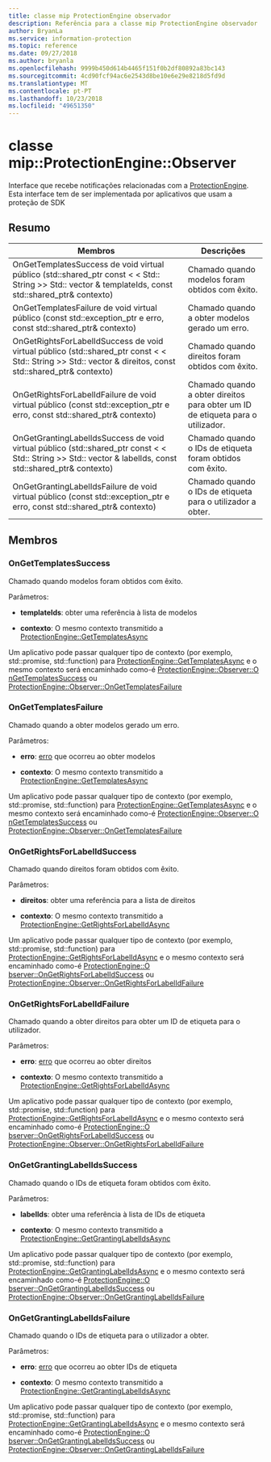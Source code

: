 ```yaml
---
title: classe mip ProtectionEngine observador
description: Referência para a classe mip ProtectionEngine observador
author: BryanLa
ms.service: information-protection
ms.topic: reference
ms.date: 09/27/2018
ms.author: bryanla
ms.openlocfilehash: 9999b450d614b4465f151f0b2df80892a83bc143
ms.sourcegitcommit: 4cd90fcf94ac6e2543d8be10e6e29e8218d5fd9d
ms.translationtype: MT
ms.contentlocale: pt-PT
ms.lasthandoff: 10/23/2018
ms.locfileid: "49651350"
---
```

# <a name="class-mipprotectionengineobserver"></a>classe mip::ProtectionEngine::Observer 
Interface que recebe notificações relacionadas com a [ProtectionEngine](class_mip_protectionengine.md).
Esta interface tem de ser implementada por aplicativos que usam a proteção de SDK
  
## <a name="summary"></a>Resumo
 Membros                        | Descrições                                
--------------------------------|---------------------------------------------
OnGetTemplatesSuccess de void virtual público (std::shared_ptr const < < Std:: String >> Std:: vector & templateIds, const std::shared_ptr<void>& contexto)  |  Chamado quando modelos foram obtidos com êxito.
OnGetTemplatesFailure de void virtual público (const std::exception_ptr e erro, const std::shared_ptr<void>& contexto)  |  Chamado quando a obter modelos gerado um erro.
OnGetRightsForLabelIdSuccess de void virtual público (std::shared_ptr const < < Std:: String >> Std:: vector & direitos, const std::shared_ptr<void>& contexto)  |  Chamado quando direitos foram obtidos com êxito.
OnGetRightsForLabelIdFailure de void virtual público (const std::exception_ptr e erro, const std::shared_ptr<void>& contexto)  |  Chamado quando a obter direitos para obter um ID de etiqueta para o utilizador.
OnGetGrantingLabelIdsSuccess de void virtual público (std::shared_ptr const < < Std:: String >> Std:: vector & labelIds, const std::shared_ptr<void>& contexto)  |  Chamado quando o IDs de etiqueta foram obtidos com êxito.
OnGetGrantingLabelIdsFailure de void virtual público (const std::exception_ptr e erro, const std::shared_ptr<void>& contexto)  |  Chamado quando o IDs de etiqueta para o utilizador a obter.
  
## <a name="members"></a>Membros
  
### <a name="ongettemplatessuccess"></a>OnGetTemplatesSuccess
Chamado quando modelos foram obtidos com êxito.

Parâmetros:  
* **templateIds**: obter uma referência à lista de modelos 


* **contexto**: O mesmo contexto transmitido a [ProtectionEngine::GetTemplatesAsync](class_mip_protectionengine.md#gettemplatesasync)


Um aplicativo pode passar qualquer tipo de contexto (por exemplo, std::promise, std::function) para [ProtectionEngine::GetTemplatesAsync](class_mip_protectionengine.md#gettemplatesasync) e o mesmo contexto será encaminhado como-é [ProtectionEngine::Observer::O nGetTemplatesSuccess](class_mip_protectionengine_observer.md#ongettemplatessuccess) ou [ProtectionEngine::Observer::OnGetTemplatesFailure](class_mip_protectionengine_observer.md#ongettemplatesfailure)
  
### <a name="ongettemplatesfailure"></a>OnGetTemplatesFailure
Chamado quando a obter modelos gerado um erro.

Parâmetros:  
* **erro**: [erro](class_mip_error.md) que ocorreu ao obter modelos 


* **contexto**: O mesmo contexto transmitido a [ProtectionEngine::GetTemplatesAsync](class_mip_protectionengine.md#gettemplatesasync)


Um aplicativo pode passar qualquer tipo de contexto (por exemplo, std::promise, std::function) para [ProtectionEngine::GetTemplatesAsync](class_mip_protectionengine.md#gettemplatesasync) e o mesmo contexto será encaminhado como-é [ProtectionEngine::Observer::O nGetTemplatesSuccess](class_mip_protectionengine_observer.md#ongettemplatessuccess) ou [ProtectionEngine::Observer::OnGetTemplatesFailure](class_mip_protectionengine_observer.md#ongettemplatesfailure)
  
### <a name="ongetrightsforlabelidsuccess"></a>OnGetRightsForLabelIdSuccess
Chamado quando direitos foram obtidos com êxito.

Parâmetros:  
* **direitos**: obter uma referência para a lista de direitos 


* **contexto**: O mesmo contexto transmitido a [ProtectionEngine::GetRightsForLabelIdAsync](class_mip_protectionengine.md#getrightsforlabelidasync)


Um aplicativo pode passar qualquer tipo de contexto (por exemplo, std::promise, std::function) para [ProtectionEngine::GetRightsForLabelIdAsync](class_mip_protectionengine.md#getrightsforlabelidasync) e o mesmo contexto será encaminhado como-é [ProtectionEngine::O bserver::OnGetRightsForLabelIdSuccess](class_mip_protectionengine_observer.md#ongetrightsforlabelidsuccess) ou [ProtectionEngine::Observer::OnGetRightsForLabelIdFailure](class_mip_protectionengine_observer.md#ongetrightsforlabelidfailure)
  
### <a name="ongetrightsforlabelidfailure"></a>OnGetRightsForLabelIdFailure
Chamado quando a obter direitos para obter um ID de etiqueta para o utilizador.

Parâmetros:  
* **erro**: [erro](class_mip_error.md) que ocorreu ao obter direitos 


* **contexto**: O mesmo contexto transmitido a [ProtectionEngine::GetRightsForLabelIdAsync](class_mip_protectionengine.md#getrightsforlabelidasync)


Um aplicativo pode passar qualquer tipo de contexto (por exemplo, std::promise, std::function) para [ProtectionEngine::GetRightsForLabelIdAsync](class_mip_protectionengine.md#getrightsforlabelidasync) e o mesmo contexto será encaminhado como-é [ProtectionEngine::O bserver::OnGetRightsForLabelIdSuccess](class_mip_protectionengine_observer.md#ongetrightsforlabelidsuccess) ou [ProtectionEngine::Observer::OnGetRightsForLabelIdFailure](class_mip_protectionengine_observer.md#ongetrightsforlabelidfailure)
  
### <a name="ongetgrantinglabelidssuccess"></a>OnGetGrantingLabelIdsSuccess
Chamado quando o IDs de etiqueta foram obtidos com êxito.

Parâmetros:  
* **labelIds**: obter uma referência à lista de IDs de etiqueta 


* **contexto**: O mesmo contexto transmitido a [ProtectionEngine::GetGrantingLabelIdsAsync](class_mip_protectionengine.md#getgrantinglabelidsasync)


Um aplicativo pode passar qualquer tipo de contexto (por exemplo, std::promise, std::function) para [ProtectionEngine::GetGrantingLabelIdsAsync](class_mip_protectionengine.md#getgrantinglabelidsasync) e o mesmo contexto será encaminhado como-é [ProtectionEngine::O bserver::OnGetGrantingLabelIdsSuccess](class_mip_protectionengine_observer.md#ongetgrantinglabelidssuccess) ou [ProtectionEngine::Observer::OnGetGrantingLabelIdsFailure](class_mip_protectionengine_observer.md#ongetgrantinglabelidsfailure)
  
### <a name="ongetgrantinglabelidsfailure"></a>OnGetGrantingLabelIdsFailure
Chamado quando o IDs de etiqueta para o utilizador a obter.

Parâmetros:  
* **erro**: [erro](class_mip_error.md) que ocorreu ao obter IDs de etiqueta 


* **contexto**: O mesmo contexto transmitido a [ProtectionEngine::GetGrantingLabelIdsAsync](class_mip_protectionengine.md#getgrantinglabelidsasync)


Um aplicativo pode passar qualquer tipo de contexto (por exemplo, std::promise, std::function) para [ProtectionEngine::GetGrantingLabelIdsAsync](class_mip_protectionengine.md#getgrantinglabelidsasync) e o mesmo contexto será encaminhado como-é [ProtectionEngine::O bserver::OnGetGrantingLabelIdsSuccess](class_mip_protectionengine_observer.md#ongetgrantinglabelidssuccess) ou [ProtectionEngine::Observer::OnGetGrantingLabelIdsFailure](class_mip_protectionengine_observer.md#ongetgrantinglabelidsfailure)
